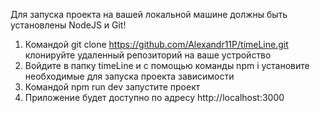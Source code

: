Для запуска проекта на вашей локальной машине должны быть установлены NodeJS и Git!
1. Командой git clone https://github.com/Alexandr11P/timeLine.git клонируйте удаленный репозиторий на ваше устройство
2. Войдите в папку timeLine и с помощью команды npm i установите необходимые для запуска проекта зависимости
3. Командой npm run dev запустите проект 
4. Приложение будет доступно по адресу http://localhost:3000
